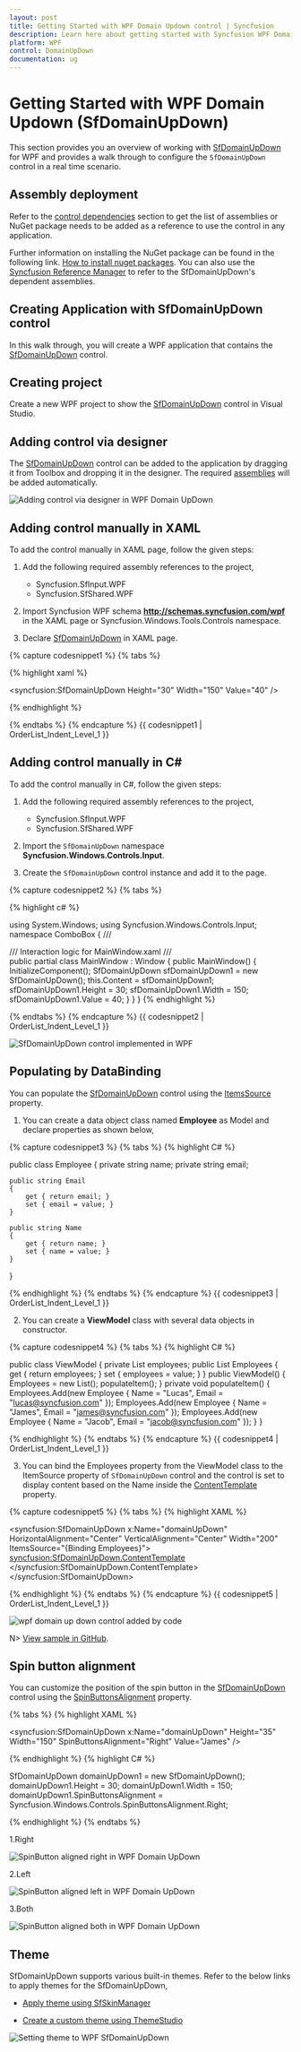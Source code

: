 ```yaml
---
layout: post
title: Getting Started with WPF Domain Updown control | Syncfusion
description: Learn here about getting started with Syncfusion WPF Domain Updown (SfDomainUpDown) control, its elements and more details.
platform: WPF
control: DomainUpDown
documentation: ug
---
```


# Getting Started with WPF Domain Updown (SfDomainUpDown)

This section provides you an overview of working with [SfDomainUpDown](https://help.syncfusion.com/cr/wpf/Syncfusion.Windows.Controls.Input.SfDomainUpDown.html) for WPF and provides a walk through to configure the `SfDomainUpDown` control in a real time scenario.

## Assembly deployment

Refer to the [control dependencies](https://help.syncfusion.com/wpf/control-dependencies#sfdomainupdown) section to get the list of assemblies or NuGet package needs to be added as a reference to use the control in any application.

Further information on installing the NuGet package can be found in the following link. [How to install nuget packages](https://help.syncfusion.com/wpf/visual-studio-integration/nuget-packages). You can also use the [Syncfusion Reference Manager](https://help.syncfusion.com/wpf/visual-studio-integration/visual-studio-extensions/add-references) to refer to the SfDomainUpDown's dependent assemblies.

## Creating Application with SfDomainUpDown control

In this walk through, you will create a WPF application that contains the [SfDomainUpDown](https://help.syncfusion.com/cr/wpf/Syncfusion.Windows.Controls.Input.SfDomainUpDown.html) control.

## Creating project

Create a new WPF project to show the [SfDomainUpDown](https://help.syncfusion.com/cr/wpf/Syncfusion.Windows.Controls.Input.SfDomainUpDown.html) control in Visual Studio.

## Adding control via designer

The [SfDomainUpDown](https://help.syncfusion.com/cr/wpf/Syncfusion.Windows.Controls.Input.SfDomainUpDown.html) control can be added to the application by dragging it from Toolbox and dropping it in the designer. The required [assemblies](https://help.syncfusion.com/wpf/control-dependencies#sfdomainupdown) will be added automatically.

![Adding control via designer in WPF Domain UpDown](getting-started_images/wpf-domain-updown-adding-control-via-designer.png)

## Adding control manually in XAML

To add the control manually in XAML page, follow the given steps:

1. Add the following required assembly references to the project,

    * Syncfusion.SfInput.WPF
    * Syncfusion.SfShared.WPF

2. Import Syncfusion WPF schema **http://schemas.syncfusion.com/wpf** in the XAML page or Syncfusion.Windows.Tools.Controls namespace.

3. Declare [SfDomainUpDown](https://help.syncfusion.com/cr/wpf/Syncfusion.Windows.Controls.Input.SfDomainUpDown.html) in XAML page.

{% capture codesnippet1 %}
{% tabs %}

{% highlight xaml %}

<Window
        xmlns="http://schemas.microsoft.com/winfx/2006/xaml/presentation"
        xmlns:x="http://schemas.microsoft.com/winfx/2006/xaml"
        xmlns:d="http://schemas.microsoft.com/expression/blend/2008"
        xmlns:mc="http://schemas.openxmlformats.org/markup-compatibility/2006"
        xmlns:local="clr-namespace:GettingStartedComboBox"
        xmlns:syncfusion="http://schemas.syncfusion.com/wpf" x:Class="GettingStartedComboBox.MainWindow"
        mc:Ignorable="d"
        Title="MainWindow" Height="450" Width="800">
    <Grid>
        <syncfusion:SfDomainUpDown Height="30" Width="150" Value="40" />
    </Grid>
</Window>

{% endhighlight %}

{% endtabs %}
{% endcapture %}
{{ codesnippet1 | OrderList_Indent_Level_1 }}

## Adding control manually in C#

To add the control manually in C#, follow the given steps:

1. Add the following required assembly references to the project,

    * Syncfusion.SfInput.WPF
    * Syncfusion.SfShared.WPF

2. Import the `SfDomainUpDown` namespace **Syncfusion.Windows.Controls.Input**.

3. Create the `SfDomainUpDown` control instance and add it to the page.

{% capture codesnippet2 %}
{% tabs %}

{% highlight c# %}

using System.Windows;
using Syncfusion.Windows.Controls.Input;
namespace ComboBox
{
    /// <summary>
    /// Interaction logic for MainWindow.xaml
    /// </summary>
    public partial class MainWindow : Window
    {
        public MainWindow()
        {
            InitializeComponent();
            SfDomainUpDown sfDomainUpDown1 = new SfDomainUpDown();
            this.Content = sfDomainUpDown1;
            sfDomainUpDown1.Height = 30;
            sfDomainUpDown1.Width = 150;
            sfDomainUpDown1.Value = 40;
        }
    }
}
{% endhighlight %}

{% endtabs %}
{% endcapture %}
{{ codesnippet2 | OrderList_Indent_Level_1 }}

![SfDomainUpDown control implemented in WPF](getting-started_images/wpf-domain-updown-adding-control-manually.png)


## Populating by DataBinding

You can populate the [SfDomainUpDown](https://help.syncfusion.com/cr/wpf/Syncfusion.Windows.Controls.Input.SfDomainUpDown.html) control using the [ItemsSource](https://docs.microsoft.com/en-us/dotnet/api/system.windows.controls.itemscontrol.itemssourceproperty?view=netframework-4.7.2) property.

1. You can create a data object class named **Employee** as Model and declare properties as shown below,

{% capture codesnippet3 %}
{% tabs %}
{% highlight C# %}

public class Employee
{
    private string name;
    private string email;

    public string Email
    {
        get { return email; }
        set { email = value; }
    }

    public string Name
    {
        get { return name; }
        set { name = value; }
    }
}

{% endhighlight %}
{% endtabs %}
{% endcapture %}
{{ codesnippet3 | OrderList_Indent_Level_1 }}

2. You can create a **ViewModel** class with several data objects in constructor.

{% capture codesnippet4 %}
{% tabs %}
{% highlight C# %}

public class ViewModel
{
	private List<Employee> employees;
	public List<Employee> Employees
	{
		get { return employees; }
		set { employees = value; }
	}
	public ViewModel()
	{
		Employees = new List<Employee>();
		populateItem();
	}
	private void populateItem()
	{
		Employees.Add(new Employee { Name = "Lucas", Email = "lucas@syncfusion.com" });
		Employees.Add(new Employee { Name = "James", Email = "james@syncfusion.com" });
		Employees.Add(new Employee { Name = "Jacob", Email = "jacob@syncfusion.com" });
	}
}

{% endhighlight %}
{% endtabs %}
{% endcapture %}
{{ codesnippet4 | OrderList_Indent_Level_1 }}

3. You can bind the Employees property from the ViewModel class to the ItemSource property of `SfDomainUpDown` control and the control is set to display content based on the Name inside the [ContentTemplate](https://help.syncfusion.com/cr/wpf/Syncfusion.Windows.Controls.Input.SfDomainUpDown.html#Syncfusion_Windows_Controls_Input_SfDomainUpDown_ContentTemplateProperty) property.

{% capture codesnippet5 %}
{% tabs %}
{% highlight XAML %}

<syncfusion:SfDomainUpDown x:Name="domainUpDown" HorizontalAlignment="Center" VerticalAlignment="Center" Width="200" ItemsSource="{Binding Employees}">
    <syncfusion:SfDomainUpDown.ContentTemplate>
        <DataTemplate>
            <StackPanel Orientation="Horizontal">
                <TextBlock Text="{Binding Name}"/>
            </StackPanel>
        </DataTemplate>
    </syncfusion:SfDomainUpDown.ContentTemplate>
</syncfusion:SfDomainUpDown>

{% endhighlight %}
{% endtabs %}
{% endcapture %}
{{ codesnippet5 | OrderList_Indent_Level_1 }}

![wpf domain up down control added by code](getting-started_images/wpf-domain-updown-control-data-binding.png)

N> [View sample in GitHub](https://github.com/SyncfusionExamples/WPF-GettingStarted-Databinding).

## Spin button alignment

You can customize the position of the spin button in the [SfDomainUpDown](https://help.syncfusion.com/cr/wpf/Syncfusion.Windows.Controls.Input.SfDomainUpDown.html) control using the [SpinButtonsAlignment](https://help.syncfusion.com/cr/wpf/Syncfusion.Windows.Controls.Input.SfDomainUpDown.html#Syncfusion_Windows_Controls_Input_SfDomainUpDown_SpinButtonsAlignment) property.

{% tabs %}
{% highlight XAML %}

<syncfusion:SfDomainUpDown x:Name="domainUpDown" Height="35" Width="150" SpinButtonsAlignment="Right" Value="James" />

{% endhighlight %}
{% highlight C# %}

SfDomainUpDown domainUpDown1 = new SfDomainUpDown();
domainUpDown1.Height = 30;
domainUpDown1.Width = 150;
domainUpDown1.SpinButtonsAlignment = Syncfusion.Windows.Controls.SpinButtonsAlignment.Right;

{% endhighlight %}
{% endtabs %}

1.Right

![SpinButton aligned right in WPF Domain UpDown](getting-started_images/wpf-domain-updown-spin-button-aligned-right.png)

2.Left

![SpinButton aligned left in WPF Domain UpDown](getting-started_images/wpf-domain-updown-spin-button-aligned-left.png)

3.Both

![SpinButton aligned both in WPF Domain UpDown](getting-started_images/wpf-domain-updown-spin-button-aligned-both.png)

## Theme

SfDomainUpDown supports various built-in themes. Refer to the below links to apply themes for the SfDomainUpDown,

  * [Apply theme using SfSkinManager](https://help.syncfusion.com/wpf/themes/skin-manager)
	
  * [Create a custom theme using ThemeStudio](https://help.syncfusion.com/wpf/themes/theme-studio#creating-custom-theme)

![Setting theme to WPF SfDomainUpDown](getting-started_images/wpf-domain-updown-theme-support.png)